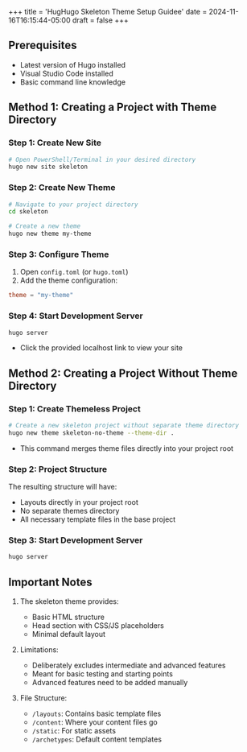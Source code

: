 +++
title = 'HugHugo Skeleton Theme Setup Guidee'
date = 2024-11-16T16:15:44-05:00
draft = false
+++

## Prerequisites

- Latest version of Hugo installed
- Visual Studio Code installed
- Basic command line knowledge

## Method 1: Creating a Project with Theme Directory

### Step 1: Create New Site

```bash
# Open PowerShell/Terminal in your desired directory
hugo new site skeleton
```

### Step 2: Create New Theme

```bash
# Navigate to your project directory
cd skeleton

# Create a new theme
hugo new theme my-theme
```

### Step 3: Configure Theme

1. Open `config.toml` (or `hugo.toml`)
2. Add the theme configuration:

```toml
theme = "my-theme"
```

### Step 4: Start Development Server

```bash
hugo server
```

- Click the provided localhost link to view your site

## Method 2: Creating a Project Without Theme Directory

### Step 1: Create Themeless Project

```bash
# Create a new skeleton project without separate theme directory
hugo new theme skeleton-no-theme --theme-dir .
```

- This command merges theme files directly into your project root

### Step 2: Project Structure

The resulting structure will have:

- Layouts directly in your project root
- No separate themes directory
- All necessary template files in the base project

### Step 3: Start Development Server

```bash
hugo server
```

## Important Notes

1. The skeleton theme provides:
   - Basic HTML structure
   - Head section with CSS/JS placeholders
   - Minimal default layout

2. Limitations:
   - Deliberately excludes intermediate and advanced features
   - Meant for basic testing and starting points
   - Advanced features need to be added manually

3. File Structure:
   - `/layouts`: Contains basic template files
   - `/content`: Where your content files go
   - `/static`: For static assets
   - `/archetypes`: Default content templates
